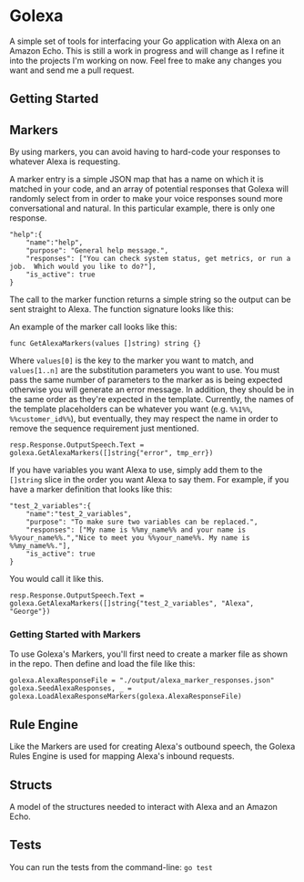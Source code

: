 # Golexa
A simple set of tools for interfacing your Go application with Alexa on an Amazon Echo.  This is still a work in progress and will change as I refine it into the projects I'm working on now.  Feel free to make any changes you want and send me a pull request.

## Getting Started

## Markers
By using markers, you can avoid having to hard-code your responses to whatever Alexa is requesting.  

A marker entry is a simple JSON map that has a name on which it is matched in your code, and an array of potential responses that Golexa will randomly select from in order to make your voice responses sound more conversational and natural.  In this particular example, there is only one response.

    "help":{
        "name":"help",
        "purpose": "General help message.",
        "responses": ["You can check system status, get metrics, or run a job.  Which would you like to do?"],
        "is_active": true
    }

The call to the marker function returns a simple string so the output can be sent straight to Alexa.  The function signature looks like this:

An example of the marker call looks like this:

`func GetAlexaMarkers(values []string) string {}`

Where `values[0]` is the key to the marker you want to match, and `values[1..n]` are the substitution parameters you want to use.  You must pass the same number of parameters to the marker as is being expected otherwise you will generate an error message.  In addition, they should be in the same order as they're expected in the template.  Currently, the names of the template placeholders can be whatever you want (e.g. `%%1%%`, `%%customer_id%%`), but eventually, they may respect the name in order to remove the sequence requirement just mentioned.

`resp.Response.OutputSpeech.Text = golexa.GetAlexaMarkers([]string{"error", tmp_err})`

If you have variables you want Alexa to use, simply add them to the `[]string` slice in the order you want Alexa to say them.  For example, if you have a marker definition that looks like this:

    "test_2_variables":{
        "name":"test_2_variables",
        "purpose": "To make sure two variables can be replaced.",
        "responses": ["My name is %%my_name%% and your name is %%your_name%%.","Nice to meet you %%your_name%%. My name is %%my_name%%."],
        "is_active": true
    }

You would call it like this.

`resp.Response.OutputSpeech.Text = golexa.GetAlexaMarkers([]string{"test_2_variables", "Alexa", "George"})`

### Getting Started with Markers
To use Golexa's Markers, you'll first need to create a marker file as shown in the repo. Then define and load the file like this:

    golexa.AlexaResponseFile = "./output/alexa_marker_responses.json"
    golexa.SeedAlexaResponses, _ = golexa.LoadAlexaResponseMarkers(golexa.AlexaResponseFile)

## Rule Engine
Like the Markers are used for creating Alexa's outbound speech, the Golexa Rules Engine is used for mapping Alexa's inbound requests.

## Structs
A model of the structures needed to interact with Alexa and an Amazon Echo.

## Tests
You can run the tests from the command-line: `go test`
